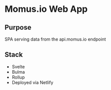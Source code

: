 # Momus.io Web App

## Purpose

SPA serving data from the api.momus.io endpoint

## Stack

- Svelte
- Bulma
- Rollup
- Deployed via Netlify
